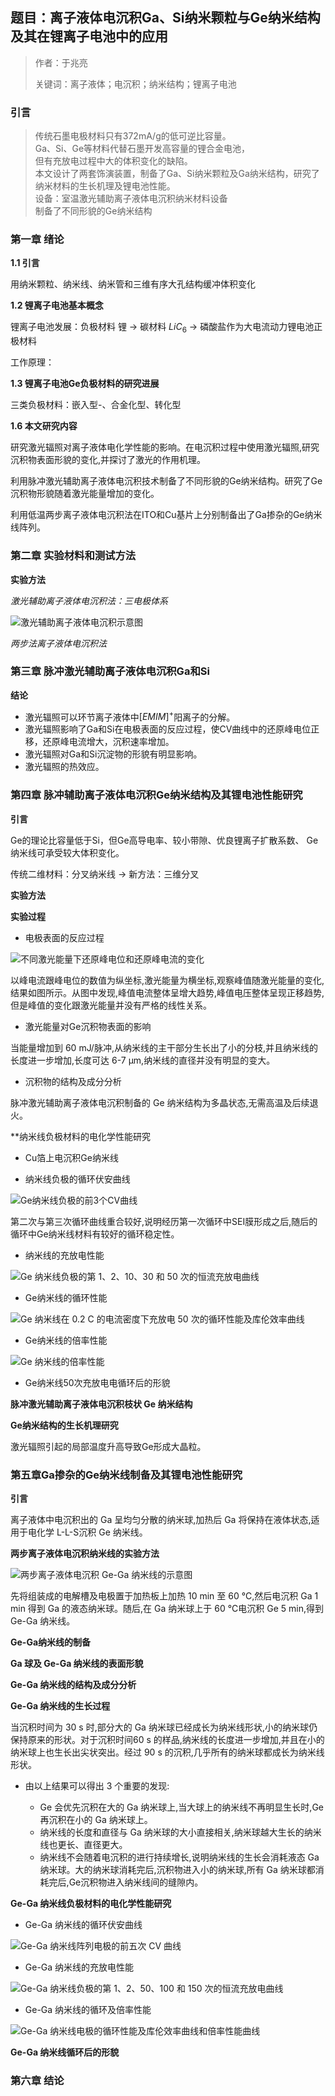 ## 题目：离子液体电沉积Ga、Si纳米颗粒与Ge纳米结构及其在锂离子电池中的应用

>作者：于兆亮
>
>关键词：离子液体；电沉积；纳米结构；锂离子电池

### 引言

> 传统石墨电极材料只有372mA/g的低可逆比容量。  
> Ga、Si、Ge等材料代替石墨开发高容量的锂合金电池，  
> 但有充放电过程中大的体积变化的缺陷。  
> 本文设计了两套饰演装置，制备了Ga、Si纳米颗粒及Ga纳米结构，研究了纳米材料的生长机理及锂电池性能。  
> 设备：室温激光辅助离子液体电沉积纳米材料设备  
> 制备了不同形貌的Ge纳米结构

### 第一章 绪论

**1.1 引言**

用纳米颗粒、纳米线、纳米管和三维有序大孔结构缓冲体积变化

**1.2 锂离子电池基本概念**

锂离子电池发展：负极材料 锂 -> 碳材料 $LiC_6$ -> 磷酸盐作为大电流动力锂电池正极材料

工作原理：

**1.3 锂离子电池Ge负极材料的研究进展**

三类负极材料：嵌入型-、合金化型、转化型

**1.6 本文研究内容**

研究激光辐照对离子液体电化学性能的影响。在电沉积过程中使用激光辐照,研究沉积物表面形貌的变化,并探讨了激光的作用机理。

利用脉冲激光辅助离子液体电沉积技术制备了不同形貌的Ge纳米结构。研究了Ge沉积物形貌随着激光能量增加的变化。

利用低温两步离子液体电沉积法在ITO和Cu基片上分别制备出了Ga掺杂的Ge纳米线阵列。

### 第二章 实验材料和测试方法

**实验方法**

*激光辅助离子液体电沉积法：三电极体系*

![激光辅助离子液体电沉积示意图](imgs/fig3-3激光辅助离子液体电沉积示意图.jpg)

*两步法离子液体电沉积法*

### 第三章 脉冲激光辅助离子液体电沉积Ga和Si

**结论**

- 激光辐照可以环节离子液体中$[EMIM]^+$阳离子的分解。  
- 激光辐照影响了Ga和Si在电极表面的反应过程，使CV曲线中的还原峰电位正移，还原峰电流增大，沉积速率增加。  
- 激光辐照对Ga和Si沉淀物的形貌有明显影响。  
- 激光辐照的热效应。

### 第四章 脉冲辅助离子液体电沉积Ge纳米结构及其锂电池性能研究

**引言**

Ge的理论比容量低于Si，但Ge高导电率、较小带隙、优良锂离子扩散系数、
Ge纳米线可承受较大体积变化。

传统二维材料：分叉纳米线 -> 新方法：三维分叉

**实验方法**

**实验过程**

- 电极表面的反应过程

![不同激光能量下还原峰电位和还原峰电流的变化](imgs/fig4-2不同激光能量下还原峰电位和还原峰电流的变化.jpg)

以峰电流跟峰电位的数值为纵坐标,激光能量为横坐标,观察峰值随激光能量的变化,结果如图所示。从图中发现,峰值电流整体呈增大趋势,峰值电压整体呈现正移趋势,但是峰值的变化跟激光能量并没有严格的线性关系。

- 激光能量对Ge沉积物表面的影响

当能量增加到 60 mJ/脉冲,从纳米线的主干部分生长出了小的分枝,并且纳米线的长度进一步增加,长度可达 6-7 μm,纳米线的直径并没有明显的变大。

- 沉积物的结构及成分分析

脉冲激光辅助离子液体电沉积制备的 Ge 纳米结构为多晶状态,无需高温及后续退火。

**纳米线负极材料的电化学性能研究

- Cu箔上电沉积Ge纳米线

- 纳米线负极的循环伏安曲线

![Ge纳米线负极的前3个CV曲线](imgs/fig4-8Ge纳米线负极的前3个CV曲线.jpg)

第二次与第三次循环曲线重合较好,说明经历第一次循环中SEI膜形成之后,随后的循环中Ge纳米线材料有较好的循环稳定性。

- 纳米线的充放电性能

![Ge 纳米线负极的第 1、2、10、30 和 50 次的恒流充放电曲线](imgs/fig4-9Ge纳米线负极的恒流充放电曲线.png)

- Ge纳米线的循环性能

![Ge 纳米线在 0.2 C 的电流密度下充放电 50 次的循环性能及库伦效率曲线](imgs/fig4-10Ge纳米线循环性能及库伦效率曲线.png)

- Ge纳米线的倍率性能

![Ge 纳米线的倍率性能](imgs/fig4-11Ge纳米线的倍率性能.png)

- Ge纳米线50次充放电电循环后的形貌

**脉冲激光辅助离子液体电沉积枝状 Ge 纳米结构**

**Ge纳米结构的生长机理研究**

激光辐照引起的局部温度升高导致Ge形成大晶粒。

### 第五章Ga掺杂的Ge纳米线制备及其锂电池性能研究

**引言**

离子液体中电沉积出的 Ga 呈均匀分散的纳米球,加热后 Ga 将保持在液体状态,适用于电化学 L-L-S沉积 Ge 纳米线。

**两步离子液体电沉积纳米线的实验方法**

![两步离子液体电沉积 Ge-Ga 纳米线的示意图](imgs/fig5-1两步离子液体电沉积Ge-Ga纳米线的示意图.png)

先将组装成的电解槽及电极置于加热板上加热 10 min 至 60 °C,然后电沉积 Ga 1 min 得到 Ga 的液态纳米球。随后,在 Ga 纳米球上于 60 °C电沉积 Ge 5 min,得到 Ge-Ga 纳米线。

**Ge-Ga纳米线的制备**

**Ga 球及 Ge-Ga 纳米线的表面形貌**

**Ge-Ga 纳米线的结构及成分分析**

**Ge-Ga 纳米线的生长过程**

当沉积时间为 30 s 时,部分大的 Ga 纳米球已经成长为纳米线形状,小的纳米球仍保持原来的形状。对于沉积时间60 s 的样品,纳米线的长度进一步增加,并且在小的纳米球上也生长出尖状突出。经过 90 s 的沉积,几乎所有的纳米球都成长为纳米线形状。

- 由以上结果可以得出 3 个重要的发现:

   - Ge 会优先沉积在大的 Ga 纳米球上,当大球上的纳米线不再明显生长时,Ge 再沉积在小的 Ga 纳米球上。  
   - 纳米线的长度和直径与 Ga 纳米球的大小直接相关,纳米球越大生长的纳米线也更长、直径更大。  
   - 纳米线不会随着电沉积的进行持续增长,说明纳米线的生长会消耗液态 Ga 纳米球。大的纳米球消耗完后,沉积物进入小的纳米球,所有 Ga 纳米球都消耗完后,Ge沉积物进入纳米线间的缝隙内。
    
**Ge-Ga 纳米线负极材料的电化学性能研究**

- Ge-Ga 纳米线的循环伏安曲线

![Ge-Ga 纳米线阵列电极的前五次 CV 曲线](imgs/fig5-14Ge-Ga纳米线阵列电极的前五次CV曲线.png)

- Ge-Ga 纳米线的充放电性能

![Ge-Ga 纳米线负极的第 1、2、50、100 和 150 次的恒流充放电曲线](imgs/fig5-15Ge-Ga纳米线负极的恒流充放电曲线.png)

- Ge-Ga 纳米线的循环及倍率性能

![Ge-Ga 纳米线电极的循环性能及库伦效率曲线和倍率性能曲线](imgs/fig5-16Ge-Ga纳米线电极的循环性能及库伦效率曲线和倍率性能曲线.png)

**Ge-Ga 纳米线循环后的形貌**

### 第六章 结论